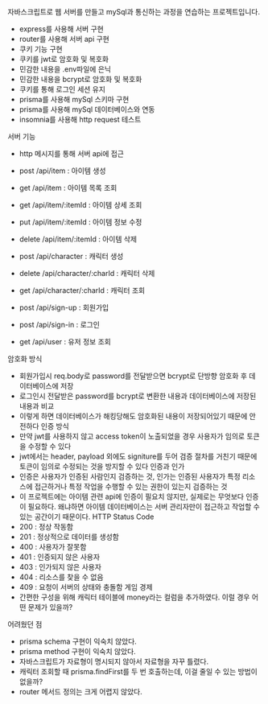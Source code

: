 자바스크립트로 웹 서버를 만들고 mySql과 통신하는 과정을 연습하는 프로젝트입니다.

- express를 사용해 서버 구현
- router를 사용해 서버 api 구현
- 쿠키 기능 구현
- 쿠키를 jwt로 암호화 및 복호화
- 민감한 내용을 .env파일에 은닉
- 민감한 내용을 bcrypt로 암호화 및 복호화
- 쿠키를 통해 로그인 세션 유지
- prisma를 사용해 mySql 스키마 구현
- prisma를 사용해 mySql 데이터베이스와 연동
- insomnia를 사용해 http request 테스트

서버 기능
- http 메시지를 통해 서버 api에 접근
- post /api/item : 아이템 생성
- get /api/item : 아이템 목록 조회
- get /api/item/:itemId : 아이템 상세 조회
- put /api/item/:itemId : 아이템 정보 수정
- delete /api/item/:itemId : 아이템 삭제

- post /api/character : 캐릭터 생성
- delete /api/character/:charId : 캐릭터 삭제
- get /api/character/:charId : 캐릭터 조회

- post /api/sign-up : 회원가입
- post /api/sign-in : 로그인
- get /api/user : 유저 정보 조회

암호화 방식
- 회원가입시 req.body로 password를 전달받으면 bcrypt로 단방향 암호화 후 데이터베이스에 저장
- 로그인시 전달받은 password를 bcrypt로 변환한 내용과 데이터베이스에 저장된 내용과 비교
- 이렇게 하면 데이터베이스가 해킹당해도 암호화된 내용이 저장되어있기 때문에 안전하다
인증 방식
- 만약 jwt를 사용하지 않고 access token이 노출되었을 경우 사용자가 임의로 토큰을 수정할 수 있다
- jwt에서는 header, payload 외에도 signiture를 두어 검증 절차를 거친기 때문에 토큰이 임의로 수정되는 것을 방지할 수 있다
인증과 인가
- 인증은 사용자가 인증된 사람인지 검증하는 것, 인가는 인증된 사용자가 특정 리소스에 접근하거나 특정 작업을 수행할 수 있는 권한이 있는지 검증하는 것
- 이 프로젝트에는 아이템 관련 api에 인증이 필요치 않지만, 실제로는 무엇보다 인증이 필요하다. 왜냐하면 아이템 데이터베이스는 서버 관리자만이 접근하고 작업할 수 있는 공간이기 때문이다.
HTTP Status Code
- 200 : 정상 작동함
- 201 : 정상적으로 데이터를 생성함
- 400 : 사용자가 잘못함
- 401 : 인증되지 않은 사용자
- 403 : 인가되지 않은 사용자
- 404 : 리소스를 찾을 수 없음
- 409 : 요청이 서버의 상태와 충돌함
게임 경제
- 간편한 구성을 위해 캐릭터 테이블에 money라는 컬럼을 추가하였다. 이럴 경우 어떤 문제가 있을까?

어려웠던 점
- prisma schema 구현이 익숙치 않았다.
- prisma method 구현이 익숙치 않았다.
- 자바스크립트가 자료형이 명시되지 않아서 자료형을 자꾸 틀렸다.
- 캐릭터 조회할 때 prisma.findFirst를 두 번 호출하는데, 이걸 줄일 수 있는 방법이 없을까?
- router 메서드 정의는 크게 어렵지 않았다.